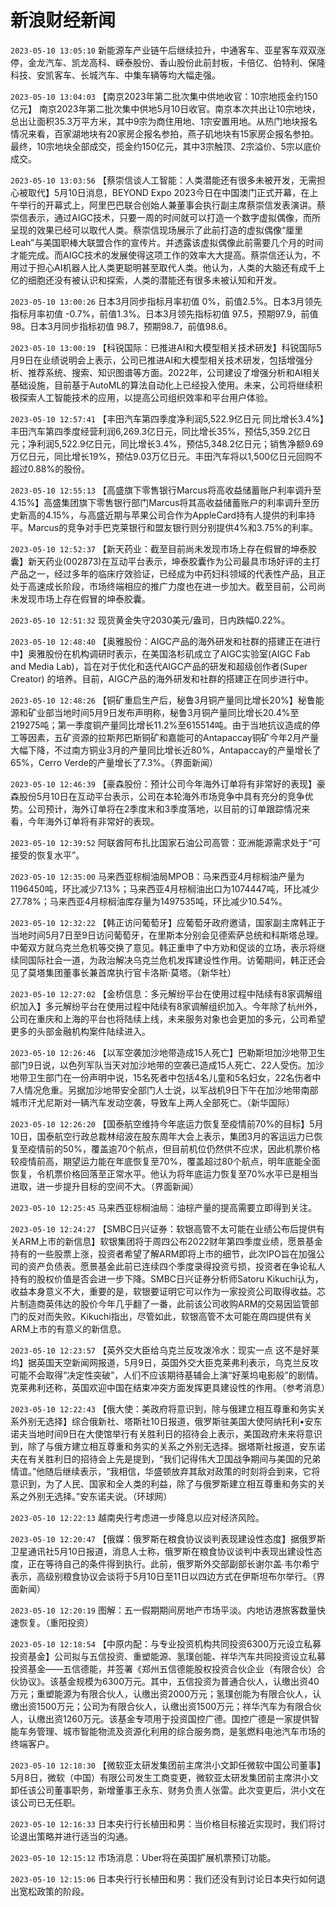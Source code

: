 # 新浪财经新闻
`2023-05-10 13:05:10` 新能源车产业链午后继续拉升，中通客车、亚星客车双双涨停，金龙汽车、凯龙高科、嵘泰股份、香山股份此前封板，卡倍亿、伯特利、保隆科技、安凯客车、长城汽车、中集车辆等均大幅走强。

`2023-05-10 13:04:03` 【南京2023年第二批次集中供地收官：10宗地揽金约150亿元】 南京2023年第二批次集中供地5月10日收官。南京本次共出让10宗地块，总出让面积35.3万平方米，其中9宗为商住用地、1宗安置用地。从热门地块报名情况来看，百家湖地块有20家房企报名参拍，燕子矶地块有15家房企报名参拍。最终，10宗地块全部成交，揽金约150亿元，其中3宗触顶、2宗溢价、5宗以底价成交。

`2023-05-10 13:03:56` 【蔡崇信谈人工智能：人类潜能还有很多未被开发，无需担心被取代】5月10日消息，BEYOND Expo 2023今日在中国澳门正式开幕，在上午举行的开幕式上，阿里巴巴联合创始人兼董事会执行副主席蔡崇信发表演讲。蔡崇信表示，通过AIGC技术，只要一周的时间就可以打造一个数字虚拟偶像，而所呈现的效果已经可以取代人类。蔡崇信现场展示了此前打造的虚拟偶像“厘里Leah”与美国职棒大联盟合作的宣传片。并透露该虚拟偶像此前需要几个月的时间才能完成。而AIGC技术的发展使得这项工作的效率大大提高。蔡崇信还认为，不用过于担心AI机器人比人类更聪明甚至取代人类。他认为，人类的大脑还有成千上亿的细胞还没有被认识和探索，人类的潜能还有很多未被认知和开发。

`2023-05-10 13:00:26` 日本3月同步指标月率初值 0%，前值2.5%。日本3月领先指标月率初值 -0.7%，前值1.3%。日本3月领先指标初值 97.5，预期97.9，前值98。日本3月同步指标初值 98.7，预期98.7，前值98.6。

`2023-05-10 13:00:19` 【科锐国际：已推进AI和大模型相关技术研发】科锐国际5月9日在业绩说明会上表示，公司已推进AI和大模型相关技术研发，包括增强分析、推荐系统、搜索、知识图谱等方面。2022年，公司建设了增强分析和AI相关基础设施，目前基于AutoML的算法自动化上已经投入使用。未来，公司将继续积极探索人工智能技术的应用，以提高公司组织效率和平台用户体验。

`2023-05-10 12:57:41` 【丰田汽车第四季度净利润5,522.9亿日元 同比增长3.4%】丰田汽车第四季度经营利润6,269.3亿日元，同比增长35%，预估5,359.2亿日元；净利润5,522.9亿日元，同比增长3.4%，预估5,348.2亿日元；销售净额9.69万亿日元，同比增长19%，预估9.03万亿日元。丰田汽车将以1,500亿日元回购不超过0.88%的股份。

`2023-05-10 12:55:13` 【高盛旗下零售银行Marcus将高收益储蓄账户利率调升至4.15%】高盛集团旗下零售银行部门Marcus将其高收益储蓄账户的利率调升至历史新高的4.15%，与高盛近期与苹果公司合作为AppleCard持有人提供的利率持平。Marcus的竞争对手巴克莱银行和盟友银行则分别提供4%和3.75%的利率。

`2023-05-10 12:52:37` 【新天药业：截至目前尚未发现市场上存在假冒的坤泰胶囊】新天药业(002873)在互动平台表示，坤泰胶囊作为公司最具市场好评的主打产品之一，经过多年的临床疗效验证，已经成为中药妇科领域的代表性产品，且正处于高速成长阶段，市场终端相应的推广力度也在进一步加大。截至目前，公司尚未发现市场上存在假冒的坤泰胶囊。

`2023-05-10 12:51:32` 现货黄金失守2030美元/盎司，日内跌幅0.22%。

`2023-05-10 12:48:40` 【奥雅股份：AIGC产品的海外研发和社群的搭建正在进行中】奥雅股份在机构调研时表示，在美国洛杉矶成立了AIGC实验室(AIGC Fab and Media Lab)，旨在对于优化和迭代AIGC产品的研发和超级创作者(Super Creator) 的培养。目前，AIGC产品的海外研发和社群的搭建正在同步进行中。

`2023-05-10 12:48:26` 【铜矿重启生产后，秘鲁3月铜产量同比增长20%】秘鲁能源和矿业部当地时间5月9日发布声明称，秘鲁3月铜产量同比增长20.4%至219275吨；第一季度铜产量同比增长11.2%至615514吨。由于当地抗议造成的停工等因素，五矿资源的拉斯邦巴斯铜矿和嘉能可的Antapaccay铜矿今年2月产量大幅下降，不过南方铜业3月的产量同比增长近80%，Antapaccay的产量增长了65%，Cerro Verde的产量增长了7.3%。（界面新闻）

`2023-05-10 12:46:39` 【豪森股份：预计公司今年海外订单将有非常好的表现】豪森股份5月10日在互动平台表示，公司在本轮海外市场竞争中具有充分的竞争优势。公司预计，海外订单将在2季度末和3季度落地，以目前的订单跟踪情况来看，今年海外订单将有非常好的表现。

`2023-05-10 12:39:52` 阿联酋阿布扎比国家石油公司高管：亚洲能源需求处于“可接受的恢复水平”。

`2023-05-10 12:35:00` 马来西亚棕榈油局MPOB：马来西亚4月棕榈油产量为1196450吨，环比减少7.13%；马来西亚4月棕榈油出口为1074447吨，环比减少27.78%；马来西亚4月棕榈油库存量为1497535吨，环比减少10.54%。

`2023-05-10 12:32:22` 【韩正访问葡萄牙】应葡萄牙政府邀请，国家副主席韩正于当地时间5月7日至9日访问葡萄牙，在里斯本分别会见德索萨总统和科斯塔总理。中葡双方就乌克兰危机等交换了意见。韩正重申了中方劝和促谈的立场，表示将继续同国际社会一道，为政治解决乌克兰危机发挥建设性作用。访葡期间，韩正还会见了莫塔集团董事长兼首席执行官卡洛斯·莫塔。（新华社）

`2023-05-10 12:27:02` 【金桥信息：多元解纷平台在使用过程中陆续有8家调解组织加入】多元解纷平台在使用过程中陆续有8家调解组织加入。今年除了杭州外，公司在重庆和上海的平台也将陆续上线，未来服务对象也会更加的多元，公司希望更多的头部金融机构案件陆续进入。

`2023-05-10 12:26:46` 【以军空袭加沙地带造成15人死亡】巴勒斯坦加沙地带卫生部门9日说，以色列军队当天对加沙地带的空袭已造成15人死亡、22人受伤。加沙地带卫生部门在一份声明中说，15名死者中包括4名儿童和5名妇女，22名伤者中7人情况危重。另据加沙地带安全部门人士说，以军战机9日下午在加沙地带南部城市汗尤尼斯对一辆汽车发动空袭，导致车上两人全部死亡。（新华国际）

`2023-05-10 12:26:20` 【国泰航空维持今年底运力恢复至疫情前70%的目标】5月10日，国泰航空行政总裁林绍波在股东周年大会上表示，集团3月的客运运力已恢复至疫情前的50%，覆盖逾70个航点，但目前机位仍然供不应求，因此机票价格较疫情前高，期望运力能在年底恢复至70%，覆盖超过80个航点，明年底能全面恢复，令机票价格回落至正常水平。他认为将年底运力恢复至70%水平已是相当进取，进一步提升目标的空间不大。（界面新闻）

`2023-05-10 12:25:45` 马来西亚棕榈油局：油棕产量的提高需要立即得到关注。

`2023-05-10 12:24:27` 【SMBC日兴证券：软银高管不太可能在业绩公布后提供有关ARM上市的新信息】软银集团将于周四公布2022财年第四季度业绩，愿景基金持有的一些股票上涨，投资者希望了解ARM即将上市的细节，此次IPO旨在加强公司的资产负债表。愿景基金此前已连续四个季度录得投资亏损，投资者在争论私人持有的股权价值是否会进一步下降。SMBC日兴证券分析师Satoru Kikuchi认为，收益本身意义不大，重要的是，软银要证明它可以作为一家投资公司取得收益。芯片制造商英伟达的股价今年几乎翻了一番，此前该公司收购ARM的交易因监管部门的反对而失败。Kikuchi指出，尽管如此，软银高管不太可能在周四提供有关ARM上市的有意义的新信息。

`2023-05-10 12:23:57` 【英外交大臣给乌克兰反攻泼冷水：现实一点 这不是好莱坞】据英国天空新闻网报道，5月9日，英国外交大臣克莱弗利表示，乌克兰反攻可能不会取得“决定性突破”，人们不应该期待基辅会上演“好莱坞电影般”的剧情。克莱弗利还称，英国欢迎中国在结束冲突方面发挥更具建设性的作用。（参考消息）

`2023-05-10 12:22:43` 【俄大使：美政府将意识到，除与俄建立相互尊重和务实关系外别无选择】综合俄新社、塔斯社10日报道，俄罗斯驻美国大使阿纳托利•安东诺夫当地时间9日在大使馆举行有关胜利日的招待会上表示，美国政府未来将意识到，除了与俄方建立相互尊重和务实的关系之外别无选择。据塔斯社报道，安东诺夫在有关胜利日的招待会上先是提到，“我们记得伟大卫国战争期间与美国的兄弟情谊。”他随后继续表示，“我相信，华盛顿放弃其敌对政策的时刻将会到来，它将意识到，为了人民、国家和全人类的利益，除了与俄罗斯建立相互尊重和务实的关系之外别无选择。”安东诺夫说。（环球网）

`2023-05-10 12:22:13` 越南央行考虑进一步降息以应对经济风险。

`2023-05-10 12:20:47` 【俄媒：俄罗斯在粮食协议谈判表现建设性态度】据俄罗斯卫星通讯社5月10日报道，消息人士称，俄罗斯在粮食协议谈判中表现出建设性态度，正在等待自己的条件得到执行。此前，俄罗斯外交部副部长谢尔盖∙韦尔希宁表示，高级别粮食协议会谈将于5月10日至11日以四边方式在伊斯坦布尔举行。（界面新闻）

`2023-05-10 12:20:19` 图解：五一假期期间房地产市场平淡。内地访港旅客数量快速恢复。（重阳投资）

`2023-05-10 12:18:54` 【中原内配：与专业投资机构共同投资6300万元设立私募投资基金】公司拟与五信投资、重塑能源、氢璞创能、祥华汽车共同投资设立私募投资基金——五信德能，并签署《郑州五信德能股权投资合伙企业（有限合伙）合伙协议》。该基金规模为6300万元。其中，五信投资为普通合伙人，认缴出资40万元；重塑能源为有限合伙人，认缴出资2000万元；氢璞创能为有限合伙人，认缴出资1500万元；公司为有限合伙人，认缴出资1500万元；祥华汽车为有限合伙人，认缴出资1260万元。该基金专项用于投资国控广德。国控广德是一家提供智能车务管理、城市智能物流及资源化利用的综合服务商，是氢燃料电池汽车市场的终端客户。

`2023-05-10 12:18:30` 【微软亚太研发集团前主席洪小文卸任微软中国公司董事】5月8日，微软（中国）有限公司发生工商变更，微软亚太研发集团前主席洪小文卸任该公司董事职务，新增董事王永东、财务负责人张雷。此次变更后，洪小文在该公司已无任职。

`2023-05-10 12:16:33` 日本央行行长植田和男：当价格目标接近实现时，我们将讨论退出策略并进行适当的沟通。

`2023-05-10 12:15:12` 市场消息：Uber将在英国扩展机票预订功能。

`2023-05-10 12:15:06` 日本央行行长植田和男：我们还没有到讨论日本央行如何退出宽松政策的阶段。

